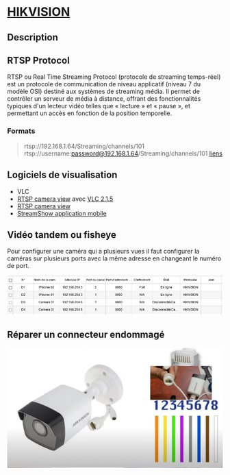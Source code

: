 # [HIKVISION](readme.md)

## Description

## RTSP Protocol

RTSP ou Real Time Streaming Protocol (protocole de streaming temps-réel) est un protocole de communication de niveau applicatif (niveau 7 du modèle OSI) destiné aux systèmes de streaming média. Il permet de contrôler un serveur de média à distance, offrant des fonctionnalités typiques d'un lecteur vidéo telles que « lecture » et « pause », et permettant un accès en fonction de la position temporelle. 

### Formats

> rtsp://192.168.1.64/Streaming/channels/101
> rtsp://username:password@192.168.1.64/Streaming/channels/101
> [liens](https://www.hikvision.com/content/dam/hikvision/fr/guides-pratiques/autre/rtsp-and-http-urls-fr.pdf)

## Logiciels de visualisation

* VLC
* [RTSP camera view](https://github.com/grigory-lobkov/rtsp-camera-view) avec [VLC 2.1.5](https://download.videolan.org/pub/videolan/vlc/2.1.5/win32/)
* [RTSP camera view](https://github.com/grigory-lobkov/rtsp-camera-view/releases)
* [StreamShow application mobile](https://play.google.com/store/apps/details?id=com.devinterestdev.streamshow)
 
## Vidéo tandem ou fisheye

Pour configurer une caméra qui a plusieurs vues il faut configurer la caméras sur plusieurs ports avec la même adresse en changeant le numéro de port.

![img](./img/configuration.png)

## Réparer un connecteur endommagé

![code](./img/colors.png)
